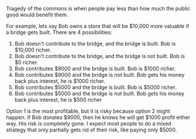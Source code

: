 Tragedy of the commons is when people pay less than how much the public good would benefit them.

For example, lets say Bob owns a store that will be $10,000 more valuable if a bridge gets built.
There are 4 possibilities:
1) Bob doesn't contribute to the bridge, and the bridge is built. Bob is $10,000 richer.
2) Bob doesn't contribute to the bridge, and the bridge is not built. Bob is $0 richer.
3) Bob contributes $9000 and the bridge is built. Bob is $1000 richer.
4) Bob contributes $9000 and the bridge is not built. Bob gets his money back plus interest, he is $1000 richer.
5) Bob contributes $5000 and the bridge is built. Bob is $5000 richer.
6) Bob contributes $5000 and the bridge is not built. Bob gets his money back plus interest, he is $500 richer

Option 1 is the most profitable, but it is risky because option 2 might happen.
If Bob donates $9000, then he knows he will get $1000 profit either way. His risk is completely gone.
I expect most people to do a mixed strategy that only partially gets rid of their risk, like paying only $5000.